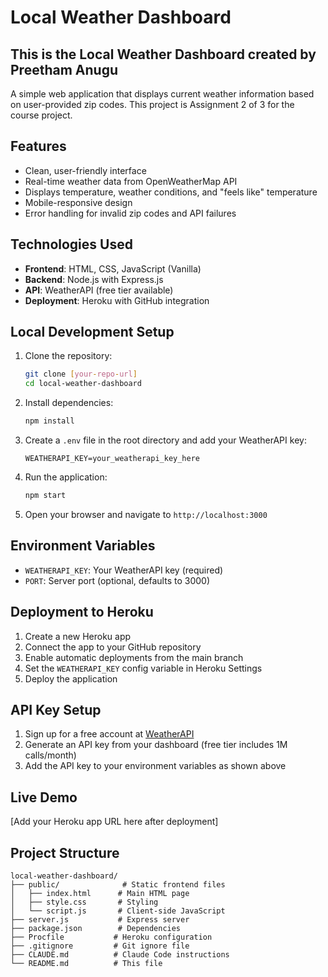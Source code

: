 # Local Weather Dashboard

## This is the Local Weather Dashboard created by Preetham Anugu

A simple web application that displays current weather information based on user-provided zip codes. This project is Assignment 2 of 3 for the course project.

## Features

- Clean, user-friendly interface
- Real-time weather data from OpenWeatherMap API
- Displays temperature, weather conditions, and "feels like" temperature
- Mobile-responsive design
- Error handling for invalid zip codes and API failures

## Technologies Used

- **Frontend**: HTML, CSS, JavaScript (Vanilla)
- **Backend**: Node.js with Express.js
- **API**: WeatherAPI (free tier available)
- **Deployment**: Heroku with GitHub integration

## Local Development Setup

1. Clone the repository:
   ```bash
   git clone [your-repo-url]
   cd local-weather-dashboard
   ```

2. Install dependencies:
   ```bash
   npm install
   ```

3. Create a `.env` file in the root directory and add your WeatherAPI key:
   ```
   WEATHERAPI_KEY=your_weatherapi_key_here
   ```

4. Run the application:
   ```bash
   npm start
   ```

5. Open your browser and navigate to `http://localhost:3000`

## Environment Variables

- `WEATHERAPI_KEY`: Your WeatherAPI key (required)
- `PORT`: Server port (optional, defaults to 3000)

## Deployment to Heroku

1. Create a new Heroku app
2. Connect the app to your GitHub repository
3. Enable automatic deployments from the main branch
4. Set the `WEATHERAPI_KEY` config variable in Heroku Settings
5. Deploy the application

## API Key Setup

1. Sign up for a free account at [WeatherAPI](https://www.weatherapi.com/)
2. Generate an API key from your dashboard (free tier includes 1M calls/month)
3. Add the API key to your environment variables as shown above

## Live Demo

[Add your Heroku app URL here after deployment]

## Project Structure

```
local-weather-dashboard/
├── public/              # Static frontend files
│   ├── index.html      # Main HTML page
│   ├── style.css       # Styling
│   └── script.js       # Client-side JavaScript
├── server.js           # Express server
├── package.json        # Dependencies
├── Procfile           # Heroku configuration
├── .gitignore         # Git ignore file
├── CLAUDE.md          # Claude Code instructions
└── README.md          # This file
```
